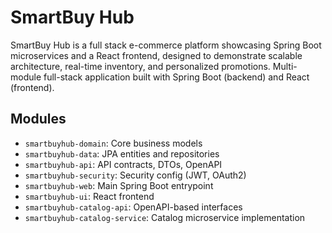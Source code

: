 # SmartBuy Hub

SmartBuy Hub is a full stack e-commerce platform showcasing Spring Boot microservices and a React frontend, designed to demonstrate scalable architecture, real-time inventory, and personalized promotions.
Multi-module full-stack application built with Spring Boot (backend) and React (frontend).

## Modules

- `smartbuyhub-domain`: Core business models
- `smartbuyhub-data`: JPA entities and repositories
- `smartbuyhub-api`: API contracts, DTOs, OpenAPI
- `smartbuyhub-security`: Security config (JWT, OAuth2)
- `smartbuyhub-web`: Main Spring Boot entrypoint
- `smartbuyhub-ui`: React frontend
- `smartbuyhub-catalog-api`: OpenAPI-based interfaces
- `smartbuyhub-catalog-service`: Catalog microservice implementation
